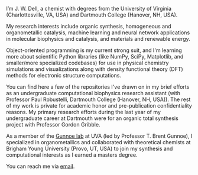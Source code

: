 I’m J. W. Dell, a chemist with degrees from the University of Virginia (Charlottesville, VA, USA) and Dartmouth College (Hanover, NH, USA).

My research interests include organic synthesis, homogeneous and organometallic catalysis, machine learning and neural network applications in molecular biophysics and catalysis, and materials and renewable energy.

Object-oriented programming is my current strong suit, and I'm learning more about scientific Python libraries (like NumPy, SciPy, Matplotlib, and smaller/more specialized codebases) for use in physical chemistry simulations and visualizations along with density functional theory (DFT) methods for electronic structure computations.

You can find here a few of the repositories I've drawn on in my brief efforts as an undergraduate computational biophysics research assistant (with Professor Paul Robustelli, Dartmouth College (Hanover, NH, USA)). The rest of my work is private for academic honor and pre-publication confidentiality reasons. My primary research efforts during the last year of my undergraduate career at Dartmouth were for an organic total synthesis project with Professor Gordon Gribble.

As a member of the [Gunnoe lab](https://gunnoelab.virginia.edu/) at UVA (led by Professor T. Brent Gunnoe), I specialized in organometallics and collaborated with theoretical chemists at Brigham Young University (Provo, UT, USA) to join my synthesis and computational interests as I earned a masters degree.

You can reach me via [email](mailto:j.wesley.dell@gmail.com).
